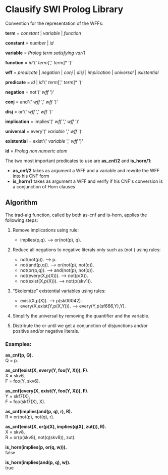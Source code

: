 # Clausify SWI Prolog Library

Convention for the representation of the WFFs:

**term** = _constant_ | _variable_ | _function_

**constant** = _number_ | _id_

**variable** = _Prolog term satisfying var/1_

**function** = _id_'(' _term_[',' _term_]\* ')'

**wff** = _predicate_ | _negation_ | _conj_ | _disj_ | _implication_ | _universal_ | _existential_
	
**predicate** = _id_ |  _id_'(' _term_[',' _term_]\* ')'

**negation** = not'(' _wff_ ')'

**conj** = and'(' _wff_ ',' _wff_ ')'

**disj** = or'(' _wff_ ',' _wff_ ')'

**implication** = implies'(' _wff_ ',' _wff_ ')'

**universal** = every'(' _variable_ ',' _wff_ ')'

**existential** = exist'(' _variable_ ',' _wff_ ')'

**id** = _Prolog non numeric atom_

The two most important predicates to use are **as_cnf/2** and **is_horn/1**:

* **as_cnf/2** takes as argument a WFF and a variable and rewrite the WFF into his CNF form
* **is_horn/1** takes as argument a WFF and verify if his CNF's conversion is a conjunction of Horn clauses

## Algorithm

The trad-alg function, called by both as-cnf and is-horn, applies the following steps:

1. Remove implications using rule: </br>
   * implies(p,q). --> or(not(p), q).

2. Reduce all negations to negative literals only such as (not <predicate>) using rules: </br>
   * not(not(p)). --> p. </br>
   * not(and(p,q)). --> or(not(p), not(q)). </br>
   * not(or(p,q)). --> and(not(p), not(q)). </br>
   * not(every(X,p(X))). --> not(p(X)). </br>
   * not(exist(X,p(X))). --> not(p(skv1)). </br>

3. “Skolemize” existential variables using rules: </br>
   * exist(X,p(X)). --> p(sk00042). </br>
   * every(X,exist(Y,p(X,Y))). --> every(Y,p(sf666,Y),Y). </br>
	
4. Simplify the universal by removing the quantifier and the variable.
	
5. Distribute the or until we get a conjunction of disjunctions and/or positive and/or negative literals.
	
### Examples:

**as_cnf(p, Q).** </br>
Q = p.

**as_cnf(exist(X, every(Y, foo(Y, X))), F).** </br>
X = skv6, </br>
F = foo(Y, skv6).

**as_cnf(every(X, exist(Y, foo(Y, X))), F).** </br>
Y = skf7(X), </br>
F = foo(skf7(X), X).

**as_cnf(implies(and(p, q), r), R).** </br>
R = or(not(p), not(q), r).

**as_cnf(exist(X, or(p(X), implies(q(X), zut))), R).** </br>
X = skv8, </br>
R = or(p(skv8), not(q(skv8)), zut).

**is_horn(implies(p, or(q, w))).** </br>
false

**is_horn(implies(and(p, q), w)).** </br>
true
